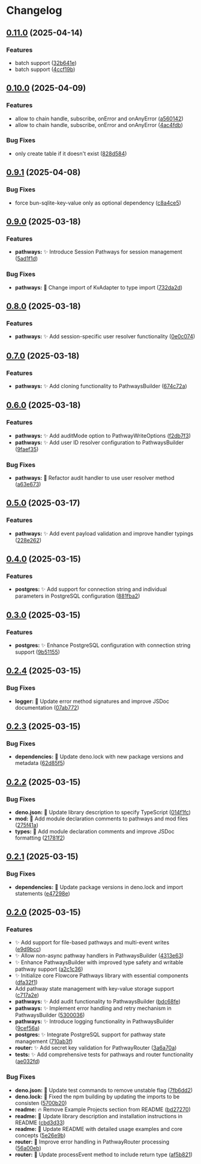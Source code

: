 # Changelog

## [0.11.0](https://github.com/flowcore-io/flowcore-pathways/compare/v0.10.0...v0.11.0) (2025-04-14)


### Features

* batch support ([32b641e](https://github.com/flowcore-io/flowcore-pathways/commit/32b641e4f181d9ff747a1f0b2bab85a9aea48504))
* batch support ([4ccf19b](https://github.com/flowcore-io/flowcore-pathways/commit/4ccf19b73419589ddea56dfa13533c4e73947287))

## [0.10.0](https://github.com/flowcore-io/flowcore-pathways/compare/v0.9.1...v0.10.0) (2025-04-09)


### Features

* allow to chain handle, subscribe, onError and onAnyError ([a560142](https://github.com/flowcore-io/flowcore-pathways/commit/a560142b940c61626a69d41b6c64dcad7947c957))
* allow to chain handle, subscribe, onError and onAnyError ([4ac4fdb](https://github.com/flowcore-io/flowcore-pathways/commit/4ac4fdb245ede9ef6c7bcf7e79918a9744bec611))


### Bug Fixes

* only create table if it doesn't exist ([828d584](https://github.com/flowcore-io/flowcore-pathways/commit/828d58499067d6a46fa6e293b0c4eac67be840c7))

## [0.9.1](https://github.com/flowcore-io/flowcore-pathways/compare/v0.9.0...v0.9.1) (2025-04-08)


### Bug Fixes

* force bun-sqlite-key-value only as optional dependency ([c8a4ce5](https://github.com/flowcore-io/flowcore-pathways/commit/c8a4ce523def84e33c8986da04b758ab0b45ac17))

## [0.9.0](https://github.com/flowcore-io/flowcore-pathways/compare/v0.8.0...v0.9.0) (2025-03-18)


### Features

* **pathways:** :sparkles: Introduce Session Pathways for session management ([5ad1f1d](https://github.com/flowcore-io/flowcore-pathways/commit/5ad1f1d706dcfb4ba517c38a2748274d43762cb6))


### Bug Fixes

* **pathways:** :art: Change import of KvAdapter to type import ([732da2d](https://github.com/flowcore-io/flowcore-pathways/commit/732da2d191b87781b2be3adf9efa150e2eaab3ef))

## [0.8.0](https://github.com/flowcore-io/flowcore-pathways/compare/v0.7.0...v0.8.0) (2025-03-18)


### Features

* **pathways:** :sparkles: Add session-specific user resolver functionality ([0e0c074](https://github.com/flowcore-io/flowcore-pathways/commit/0e0c074b451b15d3a83ea49f0d838ed559306290))

## [0.7.0](https://github.com/flowcore-io/flowcore-pathways/compare/v0.6.0...v0.7.0) (2025-03-18)


### Features

* **pathways:** :sparkles: Add cloning functionality to PathwaysBuilder ([674c72a](https://github.com/flowcore-io/flowcore-pathways/commit/674c72a085c9e8805d127ebd2ae70c0279d990e4))

## [0.6.0](https://github.com/flowcore-io/flowcore-pathways/compare/v0.5.0...v0.6.0) (2025-03-18)


### Features

* **pathways:** :sparkles: Add auditMode option to PathwayWriteOptions ([f2db7f3](https://github.com/flowcore-io/flowcore-pathways/commit/f2db7f34382ccb618c24d54af74294b3d005dca3))
* **pathways:** :sparkles: Add user ID resolver configuration to PathwaysBuilder ([9faef35](https://github.com/flowcore-io/flowcore-pathways/commit/9faef35a76764b9419938ac8d372fbbaa4438a23))


### Bug Fixes

* **pathways:** :art: Refactor audit handler to use user resolver method ([a63e673](https://github.com/flowcore-io/flowcore-pathways/commit/a63e673fb3c0718ce9eb1f3491b41d800d85dee3))

## [0.5.0](https://github.com/flowcore-io/flowcore-pathways/compare/v0.4.0...v0.5.0) (2025-03-17)


### Features

* **pathways:** :sparkles: Add event payload validation and improve handler typings ([228e262](https://github.com/flowcore-io/flowcore-pathways/commit/228e262527a9e1d26aaa68f959480b3a3d2ef70e))

## [0.4.0](https://github.com/flowcore-io/flowcore-pathways/compare/v0.3.0...v0.4.0) (2025-03-15)


### Features

* **postgres:** :sparkles: Add support for connection string and individual parameters in PostgreSQL configuration ([881fba2](https://github.com/flowcore-io/flowcore-pathways/commit/881fba26485349a3d4253cdb112928b9a9c31996))

## [0.3.0](https://github.com/flowcore-io/flowcore-pathways/compare/v0.2.4...v0.3.0) (2025-03-15)


### Features

* **postgres:** :sparkles: Enhance PostgreSQL configuration with connection string support ([9b51155](https://github.com/flowcore-io/flowcore-pathways/commit/9b51155eaa8f11c5ca3e8f6422d2b4268c4f27ea))

## [0.2.4](https://github.com/flowcore-io/flowcore-pathways/compare/v0.2.3...v0.2.4) (2025-03-15)


### Bug Fixes

* **logger:** :art: Update error method signatures and improve JSDoc documentation ([07ab772](https://github.com/flowcore-io/flowcore-pathways/commit/07ab77237c7aa88f6bc5999ff95148873c2e45d0))

## [0.2.3](https://github.com/flowcore-io/flowcore-pathways/compare/v0.2.2...v0.2.3) (2025-03-15)


### Bug Fixes

* **dependencies:** :art: Update deno.lock with new package versions and metadata ([62d85f5](https://github.com/flowcore-io/flowcore-pathways/commit/62d85f56a05c49fdc43c66781901197868e0dc29))

## [0.2.2](https://github.com/flowcore-io/flowcore-pathways/compare/v0.2.1...v0.2.2) (2025-03-15)


### Bug Fixes

* **deno.json:** :memo: Update library description to specify TypeScript ([014f1fc](https://github.com/flowcore-io/flowcore-pathways/commit/014f1fc88d5e5545dd92ff78fa0aae86a9aceebb))
* **mod:** :memo: Add module declaration comments to pathways and mod files ([275f41a](https://github.com/flowcore-io/flowcore-pathways/commit/275f41ac9d75b2f2509ddf78ddbd31fc8cd3914a))
* **types:** :memo: Add module declaration comments and improve JSDoc formatting ([21781f2](https://github.com/flowcore-io/flowcore-pathways/commit/21781f2ab8b8064935d831dfc9f2965f703af343))

## [0.2.1](https://github.com/flowcore-io/flowcore-pathways/compare/v0.2.0...v0.2.1) (2025-03-15)


### Bug Fixes

* **dependencies:** :art: Update package versions in deno.lock and import statements ([e47298e](https://github.com/flowcore-io/flowcore-pathways/commit/e47298e565743ebc7381d7d9683ddc7f33b98bf0))

## [0.2.0](https://github.com/flowcore-io/flowcore-pathways/compare/v0.1.0...v0.2.0) (2025-03-15)


### Features

* :sparkles: Add support for file-based pathways and multi-event writes ([e9d9bcc](https://github.com/flowcore-io/flowcore-pathways/commit/e9d9bcc8d4f6ff8959f99760c736671ba422e4a5))
* :sparkles: Allow non-async pathway handlers in PathwaysBuilder ([4313e63](https://github.com/flowcore-io/flowcore-pathways/commit/4313e635c04a6bd9a395f9df782482a0c18d0f37))
* :sparkles: Enhance PathwaysBuilder with improved type safety and writable pathway support ([a2c1c36](https://github.com/flowcore-io/flowcore-pathways/commit/a2c1c36aa5537be2aeec9b8e7bb744ed9a1243a8))
* :sparkles: Initialize core Flowcore Pathways library with essential components ([dfa32f1](https://github.com/flowcore-io/flowcore-pathways/commit/dfa32f1601b1c6851d87fb749fd9688b13fe398e))
* Add pathway state management with key-value storage support ([c717a2e](https://github.com/flowcore-io/flowcore-pathways/commit/c717a2e3757445cfb52b580c0ca67c746a16a622))
* **pathways:** :sparkles: Add audit functionality to PathwaysBuilder ([bdc68fe](https://github.com/flowcore-io/flowcore-pathways/commit/bdc68fe36d49c8b1827d63ee686f15afd76769bb))
* **pathways:** :sparkles: Implement error handling and retry mechanism in PathwaysBuilder ([5300036](https://github.com/flowcore-io/flowcore-pathways/commit/5300036370ce573a06dac65fc5b0fdf1ee9f3ffd))
* **pathways:** :sparkles: Introduce logging functionality in PathwaysBuilder ([9cef56a](https://github.com/flowcore-io/flowcore-pathways/commit/9cef56a8111336d2cfd26e72edbc01784cc0ef1a))
* **postgres:** :sparkles: Integrate PostgreSQL support for pathway state management ([710ab3f](https://github.com/flowcore-io/flowcore-pathways/commit/710ab3f24e4865f5259f773a73cbae12fe3f8795))
* **router:** :sparkles: Add secret key validation for PathwayRouter ([3a6a70a](https://github.com/flowcore-io/flowcore-pathways/commit/3a6a70a194ac8589ea6cc56cae741f2902befcf0))
* **tests:** :sparkles: Add comprehensive tests for pathways and router functionality ([ae032fd](https://github.com/flowcore-io/flowcore-pathways/commit/ae032fdec6c2f9c58c95dd1153c951d0d9915b2c))


### Bug Fixes

* **deno.json:** :art: Update test commands to remove unstable flag ([7fb6dd2](https://github.com/flowcore-io/flowcore-pathways/commit/7fb6dd22e4cf7f778725fb53a84b0f3ab222fa0a))
* **deno.lock:** :wrench: Fixed the npm building by updating the imports to be consisten ([5700b20](https://github.com/flowcore-io/flowcore-pathways/commit/5700b20ee2b93dca88ce3d4cc3d826ffe6db2cc4))
* **readme:** :fire: Remove Example Projects section from README ([bd27270](https://github.com/flowcore-io/flowcore-pathways/commit/bd27270ae0f80c46074def5ef3a08410677ebb68))
* **readme:** :memo: Update library description and installation instructions in README ([cbd3d33](https://github.com/flowcore-io/flowcore-pathways/commit/cbd3d330a8e6809c9cbb1bc8582598d3cd1992d5))
* **readme:** :memo: Update README with detailed usage examples and core concepts ([5e26e9b](https://github.com/flowcore-io/flowcore-pathways/commit/5e26e9b8f2b06c56e0c65dbce09d6c7e2fe36edd))
* **router:** :bug: Improve error handling in PathwayRouter processing ([56a00eb](https://github.com/flowcore-io/flowcore-pathways/commit/56a00eb9c9d8b056b40398eb40c213fd876e4226))
* **router:** :bug: Update processEvent method to include return type ([af5b821](https://github.com/flowcore-io/flowcore-pathways/commit/af5b821187404d72c1566f2ebdb9c7fbcbb0bb3b))
